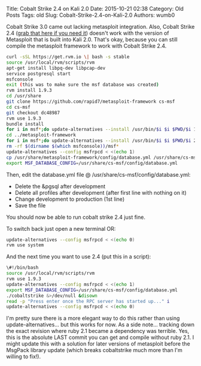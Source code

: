 Title: Cobalt Strike 2.4 on Kali 2.0
Date: 2015-10-21 02:38
Category: Old Posts
Tags: old
Slug: Cobalt-Strike-2.4-on-Kali-2.0
Authors: wumb0

Cobalt Strike 3.0 came out lacking metasploit integration. Also, Cobalt Strike 2.4 (<a href="http://finishyour.beer/cobaltstrike-trial.tgz">grab that here if you need it</a>) doesn't work with the version of Metasploit that is built into Kali 2.0. That's okay, because you can still compile the metasploit framework to work with Cobalt Strike 2.4.
```bash
curl -sSL https://get.rvm.io \| bash -s stable
source /usr/local/rvm/scripts/rvm
apt-get install libpq-dev libpcap-dev
service postgresql start
msfconsole
exit (this was to make sure the msf database was created)
rvm install 1.9.3
cd /usr/share
git clone https://github.com/rapid7/metasploit-framework cs-msf
cd cs-msf
git checkout dc48987
rvm use 1.9.3
bundle install
for i in msf*;do update-alternatives --install /usr/bin/$i $i $PWD/$i 1;done
cd ../metasploit-framework
for i in msf*;do update-alternatives --install /usr/bin/$i $i $PWD/$i 2;done
rm -rf $(dirname $(which msfconsole))/msf*
update-alternatives --config msfrpcd < <(echo 1)
cp /usr/share/metasploit-framework/config/database.yml /usr/share/cs-msf/config
export MSF_DATABASE_CONFIG=/usr/share/cs-msf/config/database.yml
```
Then, edit the database.yml file @ /usr/share/cs-msf/config/database.yml:
<ul>
	<li>Delete the &pgsql after development</li>
	<li>Delete all profiles after development (after first line with nothing on it)</li>
	<li>Change development to production (1st line)</li>
	<li>Save the file</li>
</ul>
You should now be able to run cobalt strike 2.4 just fine.

To switch back just open a new terminal OR:
```bash
update-alternatives --config msfrpcd < <(echo 0)
rvm use system
```
And the next time you want to use 2.4 (put this in a script):
```bash
\#!/bin/bash
source /usr/local/rvm/scripts/rvm
rvm use 1.9.3
update-alternatives --config msfrpcd < <(echo 1)
export MSF_DATABASE_CONFIG=/usr/share/cs-msf/config/database.yml 
./cobaltstrike &>/dev/null &disown
read -p "Press enter once the RPC server has started up..." i
update-alternatives --config msfrpcd < <(echo 0)
```
I'm pretty sure there is a more elegant way to do this rather than using update-alternatives... but this works for now.
As a side note... tracking down the exact revision where ruby 2.1 became a dependency was terrible. Yes, this is the absolute LAST commit you can get and compile without ruby 2.1. I might update this with a solution for later versions of metasploit before the MsgPack library update (which breaks cobaltstrike much more than I'm willing to fix!).
